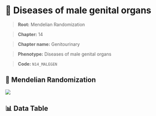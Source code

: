 # 🧪 Diseases of male genital organs

> **Root:** Mendelian Randomization

> **Chapter:** 14  

> **Chapter name:** Genitourinary

> **Phenotype:** Diseases of male genital organs  

> **Code:** `N14_MALEGEN`

## 🧬 Mendelian Randomization  

<img src="/MR/Figures/Forward/N14_MALEGEN.png"/>

## 📊 Data Table

<CsvTableMRF src="/public/MR/Data/Forward/N14_MALEGEN.csv"/>
